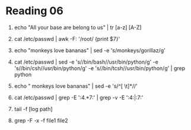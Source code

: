 Reading 06
==========

1. echo "All your base are belong to us" | tr [a-z] [A-Z]

2. cat /etc/passwd | awk -F: '/root/ {print $7}'

3. echo "monkeys love bananas" | sed -e 's/monkeys/gorillaz/g'

4. cat /etc/passwd | sed -e 's/\/bin\/bash/\/usr\/bin\/python/g' -e 's/\/bin\/csh/\/usr\/bin\/python/g' -e 's/\/bin\/tcsh/\/usr\/bin\/python/g' | grep python


5. echo "     monkeys love bananas" | sed -e 's/^[ \t]*//'

6. cat /etc/passwd | grep -E ':4.*7:' | grep -v -E ':4:|:7:'

7. tail -f [log path]

8. grep -F -x -f file1 file2
